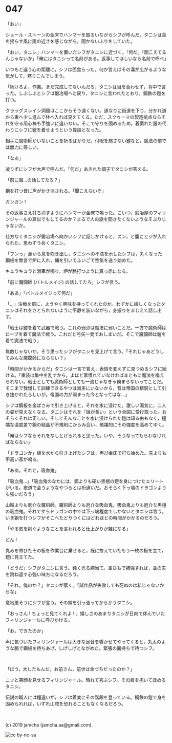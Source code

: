 

# 047

「おい」

ショール・ストーンの金床でハンマーを振るいながらシフが呼んだ。タニシは葉を揺らす風に雨の近さを感じながら，聞かないふりをしていた。

「おい，タニシ」ハンマーを置いたシフがタニシに近づく。「何だ」「聞こえてるんじゃないか」「俺にはタニシって名前がある。返事してほしいなら名前で呼べ」

いつもと違う心の距離に，シフは面食らった。何か言えばその溝が広がるような気がして，黙りこんでしまう。

「続けろよ，作業。まだ完成してないんだろ」タニシは目を合わせず，背中で言った。しぶしぶとシフは鍛冶場へと戻り，タニシに言われたとおり，鋼鉄の鎧を打つ。

クラッグスレイン洞窟はここからそう遠くない。道なりに街道を下り，分かれ道から東へ少し進んで林へ入れば見えてくる。ただ，スクゥーマの製造拠点ならそれを守る用心棒も手強いに違いない。そこで守りを固めるため，着慣れた服の代わりにシフに鎧を着せようという算段となった。

相手に魔術師がいないことを祈るばかりだ。付呪を施さない鎧など，魔法の前では無力に等しい。

「なあ」

凝りずにシフが大声で呼んだ。「何だ」あきれた調子でタニシが答える。

「前に魔…の話してたろ？」

鋼を打つ音に声がかき消される。「聞こえないぞ」

ガンガン !

その返事さえ打ち消すようにハンマーが金床で鳴った。こいつ，鍛冶屋のフィリンジャールの真似でもしてるのか？まるで人の話を聞きたくないようなそぶりじゃないか。

仕方なくタニシが鍛冶場へ向かいシフに話しかけると，ズン，と腹にヒジが入れられた。思わずうめくタニシ。

「フンっ」鼻から息を吹き出し，タニシへの不満を示したシフは，丸くなった鋼板を無言で炉に入れ，縄を引いてふいごで空気を送り始めた。

キュラキュラと滑車が鳴り，炉が脈打つように真っ赤になる。

「前に魔闘師 (バトルメイジ) の話してたろ」シフが言う。

「ああ」「バトルメイジって何だ」

「…」決戦を前に，ようやく興味を持ってくれたのか。わずかに嬉しくなったタニシはそれをさとられないように平静を装いながら，身振りをまじえて話し出す。

「戦士は鎧を着て武器で戦う。これの弱点は魔法に弱いことだ。一方で魔術師はローブを着て魔法で戦う。これだと弓矢一発でおしまいだ。そこで魔闘師は鎧を着て魔法で戦う」

無敵じゃないか。そう思ったシフがタニシを見上げて言う。「それじゃあどうしてみんな魔闘師にならない？」

「時間がかかるからだ」タニシは一言で答え，表情を変えずに見つめるシフに続ける。「重装は集中を乱すから，よほど着慣れていなければまともに魔法を唱えられない。戦士としても魔術師としても一流じゃなきゃ務まらないってことだ。そこまで我慢して訓練できるやつは滅多にいないから，昔は帝国の精鋭として引き抜かれたらしいが。帝国の力が弱まった今となってはな…」

シフは鋼板を金ばさみで引き上げると，それを水に浸けた。激しい湯気に，二人の姿が見えなくなる。タニシはそれを『話が長い』という合図に受け取った。おそらくそれは正しい。そしてそんなことを水に浸けられた鎧は知る由もなく，極端な温度差で鋼の結晶が不規則にからみ合い，飛躍的にその強度を高めてゆく。

「俺はシフならそれをなしとげられると思った。いや，そうなってもらわなければならない」

「ドラゴンか」板を水から引き上げたシフは，再び金床で打ち始めた。先よりも甲高い音が鳴る。

「ああ。それと，吸血鬼」

「吸血鬼…」「吸血鬼のなかには，鋼よりも硬い黒檀の鎧を身につけたエリートがいる。夜道で会うようなやつらとは桁違いだ。おそらく下っ端のドラゴンよりも強いだろう」

山賊よりも厄介な魔術師。魔術師よりも厄介な吸血鬼。吸血鬼よりも厄介な黒檀の吸血鬼。それですらドラゴンの中では下っ端程度でしかないとタニシは言う。いま鋼を打つシフがそこへたどりつくにはどれほどの時間がかかるのだろう。

「やる気を削ぐようなことを言われると仕上がりが雑になる」

どん ! 

丸みを帯びたその板を作業台に乗せると，既に拵えていたもう一枚の板を立て，鎧に見立てた。

「どうだ」シフがタニシに言う。鈍く光る胸当て。革ひもで補強すれば，並の矢を跳ね返す心強い味方になるだろう。

「それ，俺のか？」タニシが驚く。「試作品が失敗しても死ぬのは私じゃないからな」

意地悪そうにシフが言う。その頬を引っ張ってからかうタニシ。

「おっさん ! ちょっと見てくれよ ! 」嬉しさのあまりタニシが日向で休んでいたフィリンジャールに呼びかける。

「お，できたのか」

声に気づいたフィリンジャールは大きな足音を響かせてやってくると，丸太のような腕で鋼板を持ちあげ，しげしげとながめた。緊張の面持ちで待つシフ。

<br>

「ほう，大したもんだ。お前さん，前世は金づちだったのか？」

ニッと笑顔を見せるフィリンジャール。晴れて喜ぶシフ。その肩を抱いてほめるタニシ。

伝説の職人には程遠いが，シフは着実にその階段を登っている。鋼鉄の鎧で身を固められれば，いずれ山賊を恐れることもなくなるだろう。

<br>
<br>
(c) 2019 jamcha (jamcha.aa@gmail.com).

![cc by-nc-sa](https://i.creativecommons.org/l/by-nc-sa/4.0/88x31.png)

